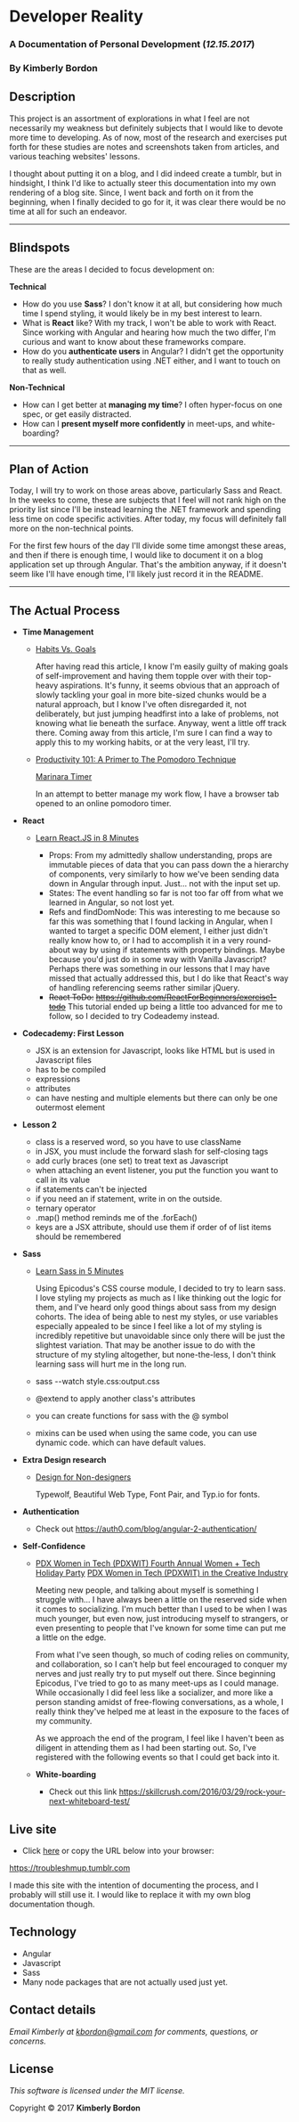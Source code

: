 # Developer Reality
### A Documentation of Personal Development (_12.15.2017_)
### By Kimberly Bordon

## Description
This project is an assortment of explorations in what I feel are not necessarily my weakness but definitely subjects that I would like to devote more time to developing. As of now, most of the research and exercises put forth for these studies are notes and screenshots taken from articles, and various teaching websites' lessons.

I thought about putting it on a blog, and I did indeed create a tumblr, but in hindsight, I think I'd like to actually steer this documentation into my own rendering of a blog site. Since, I went back and forth on it from the beginning, when I finally decided to go for it, it was clear there would be no time at all for such an endeavor.
***
## Blindspots
These are the areas I decided to focus development on:

**Technical**
* How do you use **Sass**? I don't know it at all, but considering how much time I spend styling, it would likely be in my best interest to learn.
* What is **React** like? With my track, I won't be able to work with React. Since working with Angular and hearing how much the two differ, I'm curious and want to know about these frameworks compare.
* How do you **authenticate users** in Angular? I didn't get the opportunity to really study authentication using .NET either, and I want to touch on that as well.

**Non-Technical**
* How can I get better at **managing my time**? I often hyper-focus on one spec, or get easily distracted.
* How can I **present myself more confidently** in meet-ups, and white-boarding?

***
## Plan of Action
Today, I will try to work on those areas above, particularly Sass and React. In the weeks to come, these are subjects that I feel will not rank high on the priority list since I'll be instead learning the .NET framework and spending less time on code specific activities. After today, my focus will definitely fall more on the non-technical points.

For the first few hours of the day I'll divide some time amongst these areas, and then if there is enough time, I would like to document it on a blog application set up through Angular. That's the ambition anyway, if it doesn't seem like I'll have enough time, I'll likely just record it in the README.

***
## The Actual Process
* **Time Management**

  * [Habits Vs. Goals](https://www.farnamstreetblog.com/2017/06/habits-vs-goals/)

    After having read this article, I know I'm easily guilty of making goals of self-improvement and having them topple over with their top-heavy aspirations. It's funny, it seems obvious that an approach of slowly tackling your goal in more bite-sized chunks would be a natural approach, but I know I've often disregarded it, not deliberately, but just jumping headfirst into a lake of problems, not knowing what lie beneath the surface. Anyway, went a little off track there. Coming away from this article, I'm sure I can find a way to apply this to my working habits, or at the very least, I'll try.

  * [Productivity 101: A Primer to The Pomodoro Technique](https://lifehacker.com/productivity-101-a-primer-to-the-pomodoro-technique-1598992730)

    [Marinara Timer](http://www.marinaratimer.com/)

    In an attempt to better manage my work flow, I have a browser tab opened to an online pomodoro timer.

* **React**

  * [Learn React.JS in 8 Minutes](https://medium.com/learning-new-stuff/learn-react-js-in-7-min-92a1ef023003)
    - Props: From my admittedly shallow understanding, props are immutable pieces of data that you can pass down the a hierarchy of components, very similarly to how we've been sending data down in Angular through input. Just... not with the input set up.
    -  States: The event handling so far is not too far off from what we learned in Angular, so not lost yet.
    - Refs and findDomNode: This was interesting to me because so far this was something that I found lacking in Angular, when I wanted to target a specific DOM element, I either just didn't really know how to, or I had to accomplish it in a very round-about way by using if statements with property bindings. Maybe because you'd just do in some way with Vanilla Javascript? Perhaps there was something in our lessons that I may have missed that actually addressed this, but I do like that React's way of handling referencing seems rather similar jQuery.

    * ~~React ToDo:~~
~~https://github.com/ReactForBeginners/exercise1-todo~~
This tutorial ended up being a little too advanced for me to follow, so I decided to try Codeademy instead.

* **Codecademy: First Lesson**
  * JSX is an extension for Javascript, looks like HTML but is used in Javascript files
  * has to be compiled
  * expressions
  * attributes
  * can have nesting and multiple elements but there can only be one outermost element
* **Lesson 2**
  * class is a reserved word, so you have to use className
  * in JSX, you must include the forward slash for self-closing tags
  * add curly braces (one set) to treat text as Javascript
  * when attaching an event listener, you put the function you want to call in its value
  * if statements can't be injected
  * if you need an if statement, write in on the outside.
  * ternary operator
  * .map() method reminds me of the .forEach()
  * keys are a JSX attribute, should use them if order of of list items should be remembered



* **Sass**
  * [Learn Sass in 5 Minutes](https://www.youtube.com/watch?v=ok3y4E5NEmw&feature=youtu.be&list=PLriKzYyLb28nvORWgaD0hAbBcJUcsxy16)

    Using Epicodus's CSS course module, I decided to try to learn sass. I love styling my projects as much as I like thinking out the logic for them, and I've heard only good things about sass from my design cohorts. The idea of being able to nest my styles, or use variables especially appealed to be since I feel like a lot of my styling is incredibly repetitive but unavoidable since only there will be just the slightest variation. That may be another issue to do with the structure of my styling altogether, but none-the-less, I don't think learning sass will hurt me in the long run.

  * sass --watch style.css:output.css
  * @extend to apply another class's attributes
  * you can create functions for sass with the @ symbol
  * mixins can be used when using the same code, you can use dynamic code. which can have default values.


* **Extra Design research**
  * [Design for Non-designers]( https://medium.com/hello-web-design/design-for-non-designers-part-1-6559ed93ff91)

    Typewolf, Beautiful Web Type, Font Pair, and Typ.io for fonts.


* **Authentication**
  * Check out https://auth0.com/blog/angular-2-authentication/


* **Self-Confidence**
  * [PDX Women in Tech (PDXWIT) Fourth Annual Women + Tech Holiday Party](http://calagator.org/events/1250472834)
  [PDX Women in Tech (PDXWIT) in the Creative Industry](https://www.eventbrite.com/e/pdx-women-in-tech-pdxwit-in-the-creative-industry-tickets-39661255884)

    Meeting new people, and talking about myself is something I struggle with... I have always been a little on the reserved side when it comes to socializing. I'm much better than I used to be when I was much younger, but even now, just introducing myself to strangers, or even presenting to people that I've known for some time can put me a little on the edge.

    From what I've seen though, so much of coding relies on community, and collaboration, so I can't help but feel encouraged to conquer my nerves and just really try to put myself out there. Since beginning Epicodus, I've tried to go to as many meet-ups as I could manage. While occasionally I did feel less like a socializer, and more like a person standing amidst of free-flowing conversations, as a whole, I really think they've helped me at least in the exposure to the faces of my community.

    As we approach the end of the program, I feel like I haven't been as diligent in attending them as I had been starting out. So, I've registered with the following events so that I could get back into it.

  * **White-boarding**
    * Check out this link https://skillcrush.com/2016/03/29/rock-your-next-whiteboard-test/

## Live site
* Click [here](https://troubleshmup.tumblr.com) or copy the URL below into your browser:

https://troubleshmup.tumblr.com

I made this site with the intention of documenting the process, and I probably will still use it. I would like to replace it with my own blog documentation though.

## Technology
* Angular
* Javascript
* Sass
* Many node packages that are not actually used just yet.

## Contact details
_Email Kimberly at [kbordon@gmail.com](mailto:kbordon@gmail.com) for comments, questions, or concerns._
## License
*This software is licensed under the MIT license.*

Copyright © 2017 **Kimberly Bordon**
